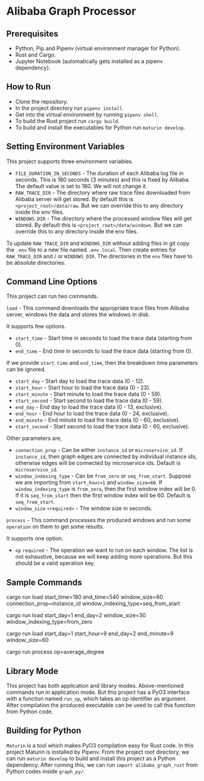 # Alibaba Graph Processor


## Prerequisites

- Python, Pip and Pipenv (virtual environment manager for Python).
- Rust and Cargo.
- Jupyter Notebook (automatically gets installed as a pipenv dependency).

## How to Run

- Clone the repository.
- In the project directory run `pipenv install`.
- Get into the virtual environment by running `pipenv shell`.
- To build the Rust project run `cargo build`.
- To build and install the executables for Python run `maturin develop`.

## Setting Environment Variables

This project supports three environment variables.

- `FILE_DURATION_IN_SECONDS` - The duration of each Alibaba log file in seconds. This is 180 seconds (3 minutes) and this is fixed by Alibaba. The default value is set to 180. We will not change it.
- `RAW_TRACE_DIR` - The directory where raw trace files downloaded from Alibaba server will get stored. By default this is `<project_root>/data/raw`. But we can override this to any directory inside the env files.
- `WINDOWS_DIR` - The directory where the processed window files will get stored. By default this is `<project_root>/data/windows`. But we can override this to any directory inside the env files.

To update `RAW_TRACE_DIR` and `WINDOWS_DIR` without adding files in git copy the `.env` file to a new file named `.env.local`. Then create entries for `RAW_TRACE_DIR` and / or `WINDOWS_DIR`. The directories in the `env` files have to be absolute directories.

## Command Line Options

This project can run two commands.

`load` - This command downloads the appropriate trace files from Alibaba server, windows the data and stores the windows in disk.

It supports few options.

  - `start_time` - Start time in seconds to load the trace data (starting from 0).
  - `end_time` - End time in seconds to load the trace data (starting from 0).

If we provide `start_time` and `end_time`, then the breakdown time parameters can be ignored.

  - `start_day` - Start day to load the trace data (0 - 12).
  - `start_hour` - Start hour to load the trace data (0 - 23).
  - `start_minute` - Start minute to load the trace data (0 - 59).
  - `start_second` - Start second to load the trace data (0 - 59).
  - `end_day` - End day to load the trace data (0 - 13, exclusive).
  - `end_hour` - End hour to load the trace data (0 - 24, exclusive).
  - `end_minute` - End minute to load the trace data (0 - 60, exclusive).
  - `start_second` - Start second to load the trace data (0 - 60, exclusive).

Other parameters are,

  - `connection_prop` - Can be either `instance_id` or `microservice_id`. If `instance_id`, then graph edges are connected by individual instance ids, otherwise edges will be connected by microservice ids. Default is `microservice_id`.
  - `window_indexing_type` - Can be `from_zero` or `seq_from_start`. Suppose we are importing from `start_hour=1` and `window_size=60`. If `window_indexing_type` is `from_zero`, then the first window index will be 0. If it is `seq_from_start` then the first window index will be 60. Default is `seq_from_start`.
  - `window_size` `<required>` - The window size in seconds.

`process` - This command processes the produced windows and run some `operation` on them to get some results.

It supports one option.

  - `op` `required` - The operation we want to run on each window. The list is not exhaustive, because we will keep adding more operations. But this should be a valid operation key.

## Sample Commands

cargo run load start_time=180 end_time=540 window_size=60 connection_prop=instance_id window_indexing_type=seq_from_start

cargo run load start_day=1 end_day=2 window_size=30 window_indexing_type=from_zero

cargo run load start_day=1 start_hour=9 end_day=2 end_minute=9 window_size=60

cargo run process op=average_degree


## Library Mode

This project has both application and library modes. Above-mentioned commands run in application mode. But this project has a PyO3 interface with a function named `run_op`, which takes an op identifier as argument. After compilation the produced executable can be used to call this function from Python code.

## Building for Python

`Maturin` is a tool which makes PyO3 compilation easy for Rust code. In this project Maturin is installed by Pipenv. From the project root directory, we can run `maturin develop` to build and install this project as a Python dependency. After running this, we can run `import alibaba_graph_rust` from Python codes inside `graph_py/`.